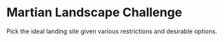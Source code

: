 # Martian Landscape Challenge

Pick the ideal landing site given various restrictions and desirable options.
